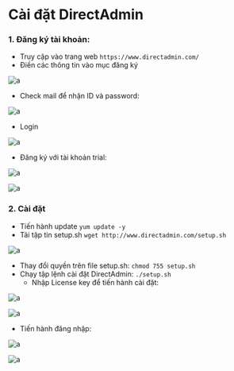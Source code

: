 # Cài đặt DirectAdmin

### 1. Đăng ký tài khoản:

- Truy cập vào trang web `https://www.directadmin.com/`
- Điền các thông tin vào mục đăng ký 

![a](https://f5-zpcloud.zdn.vn/5638491040882343974/aaf0805e41998cc7d588.jpg)

- Check mail để nhận ID và password: 

![a](https://f5-zpcloud.zdn.vn/6591480800715973000/8a49d0bf1378de268769.jpg)

- Login 

![a](https://f4-zpcloud.zdn.vn/5553674572352172599/67a0431187d64a8813c7.jpg)

- Đăng ký với tài khoản trial:

![a](https://f4-zpcloud.zdn.vn/3242827800562186230/f284c0dc061bcb45920a.jpg)

![a](https://f5-zpcloud.zdn.vn/7155180815633768090/1d94b4593f8df2d3ab9c.jpg)

### 2. Cài đặt

- Tiến hành update `yum update -y`
- Tải tập tin setup.sh `wget http://www.directadmin.com/setup.sh`

![a](https://f5-zpcloud.zdn.vn/6765671437481181308/7a8eb93d08f0c5ae9ce1.jpg)

- Thay đổi quyền trên file setup.sh: `chmod 755 setup.sh`
- Chạy tập lệnh cài đặt DirectAdmin: `./setup.sh`
  - Nhập License key để tiến hành cài đặt:

![a](https://f5-zpcloud.zdn.vn/3245117728983882154/3c48006db3a07efe27b1.jpg)

![a](https://f5-zpcloud.zdn.vn/4701123014944275425/a26f6b00dfcd12934bdc.jpg)

- Tiến hành đăng nhập:

![a](https://f5-zpcloud.zdn.vn/6163386713039969616/6c0721e9b33d7e63272c.jpg)

![a](https://f5-zpcloud.zdn.vn/2807635162347679773/1e6f6d54f88035de6c91.jpg)
